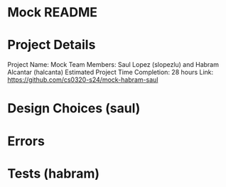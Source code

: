 # Mock README

# Project Details

Project Name: Mock
Team Members: Saul Lopez (slopezlu) and Habram Alcantar (halcanta)
Estimated Project Time Completion: 28 hours
Link: https://github.com/cs0320-s24/mock-habram-saul

# Design Choices (saul)

# Errors

# Tests (habram)
